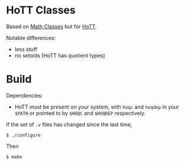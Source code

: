# HoTT Classes

Based on [Math Classes](https://math-classes.github.io/) but for [HoTT](https://github.com/hott/hott).

Notable differences:
- less stuff
- no setoids (HoTT has quotient types)

# Build

Dependencies:
- HoTT must be present on your system, with `hoqc` and `hoqdep` in your `$PATH` or pointed to by `$HOQC` and `$HOQDEP` respectively.

If the set of `.v` files has changed since the last time,

    $ ./configure

Then

    $ make

